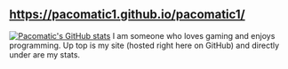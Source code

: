 ## https://pacomatic1.github.io/pacomatic1/
[![Pacomatic's GitHub stats](https://github-readme-stats.vercel.app/api?username=Pacomatic1&show=reviews,discussions_started,discussions_answered,prs_merged,prs_merged_percentage&show_icons=true&theme=tokyonight)](https://github.com/Pacomatic1/github-readme-stats)
I am someone who loves gaming and enjoys programming.
Up top is my site (hosted right here on GitHub) and directly under are my stats.
